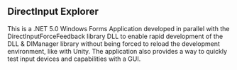 ## DirectInput Explorer
This is a .NET 5.0 Windows Forms Application developed in parallel with the DirectInputForceFeedback library DLL to enable rapid development of the DLL & DIManager library without being forced to reload the development environment, like with Unity. The application also provides a way to quickly test input devices and capabilities with a GUI.